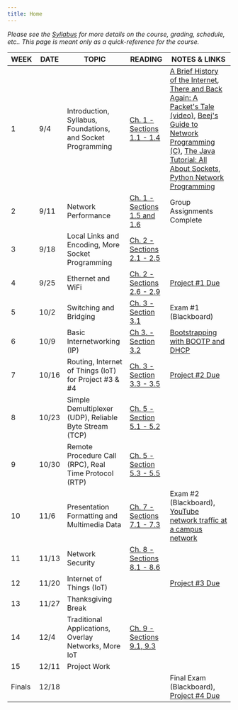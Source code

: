 ```yaml
---
title: Home
---
```


*Please see the [Syllabus](syllabus.html) for more details on the course, grading, schedule, etc.. This page is meant only as a quick-reference for the course.*

|  WEEK  | DATE  |                            TOPIC                            |                                           READING                                            |                                                                                                                                                                                                                                             NOTES & LINKS                                                                                                                                                                                                                                             |
|--------|-------|-------------------------------------------------------------|----------------------------------------------------------------------------------------------|-------------------------------------------------------------------------------------------------------------------------------------------------------------------------------------------------------------------------------------------------------------------------------------------------------------------------------------------------------------------------------------------------------------------------------------------------------------------------------------------------------|
| 1      | 9/4   | Introduction, Syllabus, Foundations, and Socket Programming | [Ch. 1 - Sections 1.1 - 1.4](https://book.systemsapproach.org/foundation/problem.html)       | [A Brief History of the Internet](http://www.internetsociety.org/internet/what-internet/history-internet/brief-history-internet), [There and Back Again: A Packet's Tale (video)](https://www.youtube.com/watch?v=ewrBalT_eBM), [Beej's Guide to Network Programming (C)](http://beej.us/guide/bgnet/), [The Java Tutorial: All About Sockets](https://docs.oracle.com/javase/tutorial/networking/sockets/), [Python Network Programming](http://www.tutorialspoint.com/python/python_networking.htm) |
| 2      | 9/11  | Network Performance                                         | [Ch. 1 - Sections 1.5 and 1.6](https://book.systemsapproach.org/foundation/performance.html) | Group Assignments Complete                                                                                                                                                                                                                                                                                                                                                                                                                                                                            |
| 3      | 9/18  | Local Links and Encoding, More Socket Programming           | [Ch. 2 - Sections 2.1 - 2.5](https://book.systemsapproach.org/direct/problem.html)           |                                                                                                                                                                                                                                                                                                                                                                                                                                                                                                       |
| 4      | 9/25  | Ethernet and WiFi                                           | [Ch. 2 - Sections 2.6 - 2.9](https://book.systemsapproach.org/direct/ethernet.html)          | [Project #1 Due](/project-1.html)                                                                                                                                                                                                                                                                                                                                                                                                                                                                     |
| 5      | 10/2  | Switching and Bridging                                      | [Ch. 3 - Section 3.1](https://book.systemsapproach.org/internetworking/switching.html)       | Exam #1 (Blackboard)                                                                                                                                                                                                                                                                                                                                                                                                                                                                                  |
| 6      | 10/9  | Basic Internetworking (IP)                                  | [Ch 3. - Section 3.2](https://book.systemsapproach.org/internetworking/basic-ip.html)        | [Bootstrapping with BOOTP and DHCP](https://www.cisco.com/c/en/us/about/press/internet-protocol-journal/back-issues/table-contents-22/dhcp.html)                                                                                                                                                                                                                                                                                                                                                      |
| 7      | 10/16 | Routing, Internet of Things (IoT) for Project #3 & #4       | [Ch. 3 - Section 3.3 - 3.5](https://book.systemsapproach.org/internetworking/routing.html)   | [Project #2 Due](/project-2.html)                                                                                                                                                                                                                                                                                                                                                                                                                                                                     |
| 8      | 10/23 | Simple Demultiplexer (UDP), Reliable Byte Stream (TCP)      | [Ch. 5 - Section 5.1 - 5.2](https://book.systemsapproach.org/e2e/problem.html)               |                                                                                                                                                                                                                                                                                                                                                                                                                                                                                                       |
| 9      | 10/30 | Remote Procedure Call (RPC), Real Time Protocol (RTP)       | [Ch. 5 - Section 5.3 - 5.5](https://book.systemsapproach.org/e2e/rpc.html)                   |                                                                                                                                                                                                                                                                                                                                                                                                                                                                                                       |
| 10     | 11/6  | Presentation Formatting and Multimedia Data                 | [Ch. 7 - Sections 7.1 - 7.3](https://book.systemsapproach.org/data/problem.html)             | Exam #2 (Blackboard), [YouTube network traffic at a campus network](http://gaia.cs.umass.edu/networks/papers/MMCN08-0.2.pdf)                                                                                                                                                                                                                                                                                                                                                                          |
| 11     | 11/13 | Network Security                                            | [Ch. 8 - Sections 8.1 - 8.6](https://book.systemsapproach.org/security/problem.html)         |                                                                                                                                                                                                                                                                                                                                                                                                                                                                                                       |
| 12     | 11/20 | Internet of Things (IoT)                                    |                                                                                              | [Project #3 Due](/project-3.html)                                                                                                                                                                                                                                                                                                                                                                                                                                                                     |
| 13     | 11/27 | Thanksgiving Break                                          |                                                                                              |                                                                                                                                                                                                                                                                                                                                                                                                                                                                                                       |
| 14     | 12/4  | Traditional Applications, Overlay Networks, More IoT        | [Ch. 9 - Sections 9.1, 9.3](https://book.systemsapproach.org/applications/problem.html)      |                                                                                                                                                                                                                                                                                                                                                                                                                                                                                                       |
| 15     | 12/11 | Project Work                                                |                                                                                              |                                                                                                                                                                                                                                                                                                                                                                                                                                                                                                       |
| Finals | 12/18 |                                                             |                                                                                              | Final Exam (Blackboard), [Project #4 Due](/project-4.html)                                                                                                                                                                                                                                                                                                                                                                                                                                            |

